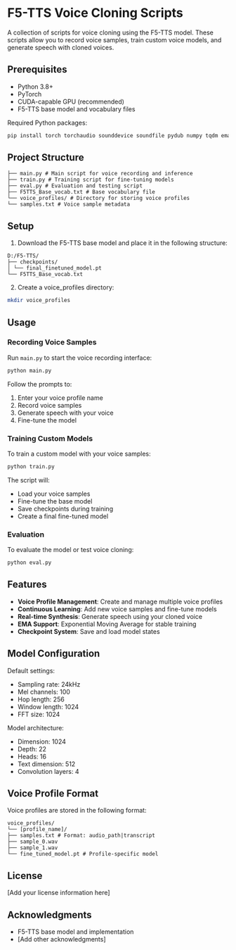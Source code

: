 # F5-TTS Voice Cloning Scripts

A collection of scripts for voice cloning using the F5-TTS model. These scripts allow you to record voice samples, train custom voice models, and generate speech with cloned voices.

## Prerequisites

- Python 3.8+
- PyTorch
- CUDA-capable GPU (recommended)
- F5-TTS base model and vocabulary files

Required Python packages:
```bash
pip install torch torchaudio sounddevice soundfile pydub numpy tqdm ema-pytorch
```

## Project Structure
```filestructure
├── main.py # Main script for voice recording and inference
├── train.py # Training script for fine-tuning models
├── eval.py # Evaluation and testing script
├── F5TTS_Base_vocab.txt # Base vocabulary file
└── voice_profiles/ # Directory for storing voice profiles
└── samples.txt # Voice sample metadata
```


## Setup

1. Download the F5-TTS base model and place it in the following structure:
```filestructure
D:/F5-TTS/
├── checkpoints/
│ └── final_finetuned_model.pt
└── F5TTS_Base_vocab.txt
```

2. Create a voice_profiles directory:
```bash
mkdir voice_profiles
```


## Usage

### Recording Voice Samples

Run `main.py` to start the voice recording interface:
```bash
python main.py
```


Follow the prompts to:
1. Enter your voice profile name
2. Record voice samples
3. Generate speech with your voice
4. Fine-tune the model

### Training Custom Models

To train a custom model with your voice samples:
```bash
python train.py
```


The script will:
- Load your voice samples
- Fine-tune the base model
- Save checkpoints during training
- Create a final fine-tuned model

### Evaluation

To evaluate the model or test voice cloning:
```bash
python eval.py
```


## Features

- **Voice Profile Management**: Create and manage multiple voice profiles
- **Continuous Learning**: Add new voice samples and fine-tune models
- **Real-time Synthesis**: Generate speech using your cloned voice
- **EMA Support**: Exponential Moving Average for stable training
- **Checkpoint System**: Save and load model states

## Model Configuration

Default settings:
- Sampling rate: 24kHz
- Mel channels: 100
- Hop length: 256
- Window length: 1024
- FFT size: 1024

Model architecture:
- Dimension: 1024
- Depth: 22
- Heads: 16
- Text dimension: 512
- Convolution layers: 4

## Voice Profile Format

Voice profiles are stored in the following format:
```filestructure
voice_profiles/
└── [profile_name]/
├── samples.txt # Format: audio_path|transcript
├── sample_0.wav
├── sample_1.wav
└── fine_tuned_model.pt # Profile-specific model
```



## License

[Add your license information here]

## Acknowledgments

- F5-TTS base model and implementation
- [Add other acknowledgments]
